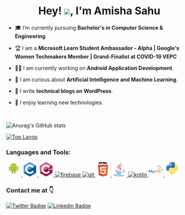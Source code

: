 <h1 align="center">Hey! <img src="https://media.giphy.com/media/hvRJCLFzcasrR4ia7z/giphy.gif" width="25px">, I'm Amisha Sahu</h1>




- 🎓 I’m currently pursuing **Bachelor's in Computer Science & Engineering**

- 🏆 I am a **Microsoft Learn Student Ambassador - Alpha | Google's Women Techmakers Member | Grand-Finalist at COVID-19 VEPC**

- 👩‍💻 I am currently working on **Android Application Development**.

- 🤖 I am curious about **Artificial Intelligence and Machine Learning**.

- 📝 I write **technical blogs on WordPress**.

- 🤠 I enjoy learning new technologies.


<br/>

![Anurag's GitHub stats](https://github-readme-stats.vercel.app/api?username=Amisha328&theme=algolia&show_icons=true)


[![Top Langs](https://github-readme-stats.vercel.app/api/top-langs/?username=Amisha328&layout=compact&theme=algolia)](https://github.com/Amisha328/github-readme-stats)


<h3 align="left">Languages and Tools:</h3>
<p align="left"> <a href="https://developer.android.com" target="_blank"> <img src="https://raw.githubusercontent.com/devicons/devicon/master/icons/android/android-original-wordmark.svg" alt="android" width="40" height="40"/> </a> <a href="https://www.cprogramming.com/" target="_blank"> <img src="https://raw.githubusercontent.com/devicons/devicon/master/icons/c/c-original.svg" alt="c" width="40" height="40"/> </a> <a href="https://www.w3schools.com/cpp/" target="_blank"> <img src="https://raw.githubusercontent.com/devicons/devicon/master/icons/cplusplus/cplusplus-original.svg" alt="cplusplus" width="40" height="40"/> </a> <a href="https://firebase.google.com/" target="_blank"> <img src="https://www.vectorlogo.zone/logos/firebase/firebase-icon.svg" alt="firebase" width="40" height="40"/> </a> <a href="https://git-scm.com/" target="_blank"> <img src="https://www.vectorlogo.zone/logos/git-scm/git-scm-icon.svg" alt="git" width="40" height="40"/> </a> <a href="https://www.w3.org/html/" target="_blank"> <img src="https://raw.githubusercontent.com/devicons/devicon/master/icons/html5/html5-original-wordmark.svg" alt="html5" width="40" height="40"/> </a> <a href="https://www.java.com" target="_blank"> <img src="https://raw.githubusercontent.com/devicons/devicon/master/icons/java/java-original.svg" alt="java" width="40" height="40"/> </a> <a href="https://kotlinlang.org" target="_blank"> <img src="https://www.vectorlogo.zone/logos/kotlinlang/kotlinlang-icon.svg" alt="kotlin" width="40" height="40"/> </a> <a href="https://www.mysql.com/" target="_blank"> <img src="https://raw.githubusercontent.com/devicons/devicon/master/icons/mysql/mysql-original-wordmark.svg" alt="mysql" width="40" height="40"/> </a> <a href="https://www.python.org" target="_blank"> <img src="https://raw.githubusercontent.com/devicons/devicon/master/icons/python/python-original.svg" alt="python" width="40" height="40"/> </a> </p>

<h3 align="left">Contact me at 👇</h3>


[![Twitter Badge](https://img.shields.io/badge/-@amisha_sahu328-1ca0f1?style=flat-square&labelColor=1ca0f1&logo=twitter&logoColor=white&link=https://twitter.com/amisha_sahu328)](https://twitter.com/amisha_sahu328)
[![Linkedin Badge](https://img.shields.io/badge/-AmishaSahu-blue?style=flat-square&logo=Linkedin&logoColor=white&link=https://www.linkedin.com/in/amisha-sahu/)](https://www.linkedin.com/in/amisha-sahu/)
<br />




